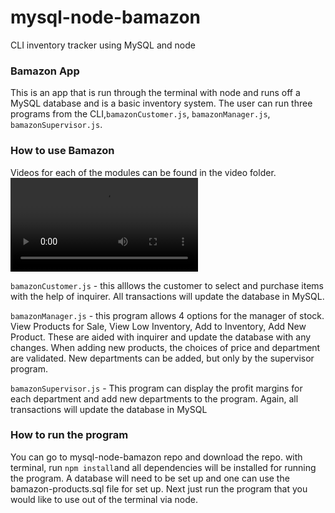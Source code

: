 # mysql-node-bamazon
CLI inventory tracker using MySQL and node

### Bamazon App
This is an app that is run through the terminal with node and runs off a MySQL database and is a basic inventory system. The user can run three programs from the CLI,`bamazonCustomer.js`, `bamazonManager.js`, `bamazonSupervisor.js`.

### How to use Bamazon
Videos for each of the modules can be found in the video folder. ![movie](https://github.com/ejreymond-christensen/ut-mysql-node-bamazon/blob/master/bamazon-demo.m4v)

`bamazonCustomer.js` - this alllows the customer to select and purchase items with the help of inquirer. All transactions will update the database in MySQL.

`bamazonManager.js` - this program allows 4 options for the manager of stock. View Products for Sale, View Low Inventory, Add to Inventory, Add New Product. These are aided with inquirer and update the database with any changes. When adding new products, the choices of price and department are validated. New departments can be added, but only by the supervisor program.

`bamazonSupervisor.js` - This program can display the profit margins for each department and add new departments to the program. Again, all transactions will update the database in MySQL

### How to run the program
You can go to mysql-node-bamazon repo and download the repo. with terminal, run `npm install`and all dependencies will be installed for running the program. A database will need to be set up and one can use the bamazon-products.sql file for set up. Next just run the program that you would like to use out of the terminal via node.
